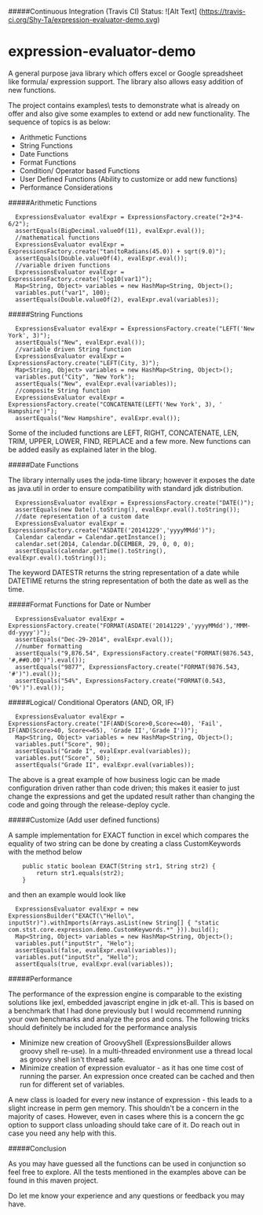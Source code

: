 #####Continuous Integration (Travis CI) Status: ![Alt Text] (https://travis-ci.org/Shy-Ta/expression-evaluator-demo.svg)

expression-evaluator-demo
=========================

A general purpose java library which offers excel or Google spreadsheet like formula/ expression support. The library also allows easy addition of new functions.

The project contains examples\ tests to demonstrate what is already on offer and also give some examples to extend or add new functionality. The sequence of topics is as below:

* Arithmetic Functions  
* String Functions  
* Date Functions  
* Format Functions  
* Condition/ Operator based Functions  
* User Defined Functions (Ability to customize or add new functions)  
* Performance Considerations  


#####Arithmetic Functions  

```
  ExpressionsEvaluator evalExpr = ExpressionsFactory.create("2+3*4-6/2");  
  assertEquals(BigDecimal.valueOf(11), evalExpr.eval());  
  //mathematical functions  
  ExpressionsEvaluator evalExpr = ExpressionsFactory.create("tan(toRadians(45.0)) + sqrt(9.0)");  
  assertEquals(Double.valueOf(4), evalExpr.eval());  
  //variable driven functions  
  ExpressionsEvaluator evalExpr = ExpressionsFactory.create("log10(var1)");  
  Map<String, Object> variables = new HashMap<String, Object>();  
  variables.put("var1", 100);  
  assertEquals(Double.valueOf(2), evalExpr.eval(variables));  
  ```

#####String Functions  

```
  ExpressionsEvaluator evalExpr = ExpressionsFactory.create("LEFT('New York', 3)");
  assertEquals("New", evalExpr.eval());
  //variable driven String function
  ExpressionsEvaluator evalExpr = ExpressionsFactory.create("LEFT(City, 3)");
  Map<String, Object> variables = new HashMap<String, Object>();
  variables.put("City", "New York");
  assertEquals("New", evalExpr.eval(variables));
  //composite String function
  ExpressionsEvaluator evalExpr = ExpressionsFactory.create("CONCATENATE(LEFT('New York', 3), ' Hampshire')");
  assertEquals("New Hampshire", evalExpr.eval());
  ```

Some of the included functions are LEFT, RIGHT, CONCATENATE, LEN, TRIM, UPPER, LOWER, FIND, REPLACE and a few more. New functions can be added easily as explained later in the blog.

#####Date Functions

The library internally uses the joda-time library; however it exposes the date as java.util in order to ensure compatibility with standard jdk distribution.

```
  ExpressionsEvaluator evalExpr = ExpressionsFactory.create("DATE()");
  assertEquals(new Date().toString(), evalExpr.eval().toString());
  //date representation of a custom date
  ExpressionsEvaluator evalExpr = ExpressionsFactory.create("ASDATE('20141229','yyyyMMdd')");
  Calendar calendar = Calendar.getInstance();
  calendar.set(2014, Calendar.DECEMBER, 29, 0, 0, 0);
  assertEquals(calendar.getTime().toString(), evalExpr.eval().toString());
  ```

The keyword DATESTR returns the string representation of a date while DATETIME returns the string representation of both the date as well as the time.

#####Format Functions for Date or Number

```
  ExpressionsEvaluator evalExpr = ExpressionsFactory.create("FORMAT(ASDATE('20141229','yyyyMMdd'),'MMM-dd-yyyy')");
  assertEquals("Dec-29-2014", evalExpr.eval());
  //number formatting
  assertEquals("9,876.54", ExpressionsFactory.create("FORMAT(9876.543, '#,##0.00')").eval());
  assertEquals("9877", ExpressionsFactory.create("FORMAT(9876.543, '#')").eval());
  assertEquals("54%", ExpressionsFactory.create("FORMAT(0.543, '0%')").eval());
  ```

#####Logical/ Conditional Operators (AND, OR, IF)

```
  ExpressionsEvaluator evalExpr = ExpressionsFactory.create("IF(AND(Score>0,Score<=40), 'Fail', IF(AND(Score>40, Score<=65), 'Grade II','Grade I'))");
  Map<String, Object> variables = new HashMap<String, Object>();
  variables.put("Score", 90);
  assertEquals("Grade I", evalExpr.eval(variables));
  variables.put("Score", 50);
  assertEquals("Grade II", evalExpr.eval(variables));
  ```

The above is a great example of how business logic can be made configuration driven rather than code driven; this makes it easier to just change the expressions and get the updated result rather than changing the code and going through the release-deploy cycle.

#####Customize (Add user defined functions)

A sample implementation for EXACT function in excel which compares the equality of two string can be done by creating a class CustomKeywords with the method below

```
    public static boolean EXACT(String str1, String str2) {
        return str1.equals(str2);
    }
```
and then an example would look like
```
  ExpressionsEvaluator evalExpr = new ExpressionsBuilder("EXACT(\"Hello\", inputStr)").withImports(Arrays.asList(new String[] { "static com.stst.core.expression.demo.CustomKeywords.*" })).build();
  Map<String, Object> variables = new HashMap<String, Object>();
  variables.put("inputStr", "Helo");
  assertEquals(false, evalExpr.eval(variables));
  variables.put("inputStr", "Hello");
  assertEquals(true, evalExpr.eval(variables));
  ```

#####Performance

The performance of the expression engine is comparable to the existing solutions like jexl, embedded javascript engine in jdk et-all. This is based on a benchmark that I had done previously but I would recommend running your own benchmarks and analyze the pros and cons. The following tricks should definitely be included for the performance analysis
* Minimize new creation of GroovyShell (ExpressionsBuilder allows groovy shell re-use). In a multi-threaded environment use a thread local as groovy shell isn't thread safe.
* Minimize creation of expression evaluator - as it has one time cost of running the parser. An expression once created can be cached and then run for different set of variables.

A new class is loaded for every new instance of expression - this leads to a slight increase in perm gen memory. This shouldn't be a concern in the majority of cases. However, even in cases where this is a concern the gc option to support class unloading should take care of it. Do reach out in case you need any help with this.

#####Conclusion

As you may have guessed all the functions can be used in conjunction so feel free to explore. All the tests mentioned in the examples above can be found in this maven project.

Do let me know your experience and any questions or feedback you may have.
